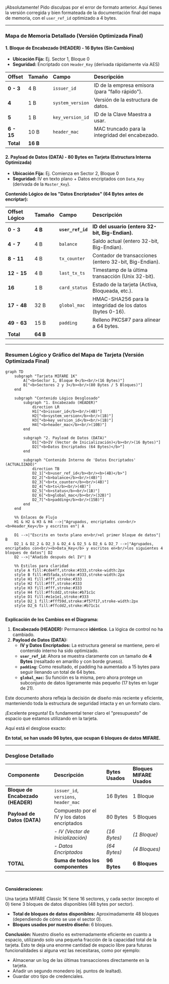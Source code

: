¡Absolutamente! Pido disculpas por el error de formato anterior. Aquí tienes la versión corregida y bien formateada de la documentación final del mapa de memoria, con el `user_ref_id` optimizado a 4 bytes.

---

### Mapa de Memoria Detallado (Versión Optimizada Final)

#### 1. Bloque de Encabezado (HEADER) - 16 Bytes (Sin Cambios)

*   **Ubicación Fija:** Ej. Sector 1, Bloque 0
*   **Seguridad:** Encriptado con `Header_Key` (derivada rápidamente vía AES)

| Offset | Tamaño | Campo | Descripción |
| :--- | :--- | :--- | :--- |
| **0 - 3** | 4 B | `issuer_id` | ID de la empresa emisora (para "fallo rápido"). |
| **4** | 1 B | `system_version` | Versión de la estructura de datos. |
| **5** | 1 B | `key_version_id` | ID de la Clave Maestra a usar. |
| **6 - 15** | 10 B | `header_mac` | MAC truncado para la integridad del encabezado. |
| **Total** | **16 B** | | |

#### 2. Payload de Datos (DATA) - 80 Bytes en Tarjeta (Estructura Interna Optimizada)

*   **Ubicación Fija:** Ej. Comienza en Sector 2, Bloque 0
*   **Seguridad:** IV en texto plano + Datos encriptados con `Data_Key` (derivada de la `Master_Key`).

**Contenido Lógico de los "Datos Encriptados" (64 Bytes antes de encriptar):**

| Offset Lógico | Tamaño | Campo | Descripción |
| :--- | :--- | :--- | :--- |
| **0 - 3** | **4 B** | **`user_ref_id`** | **ID del usuario (entero 32-bit, Big-Endian).** |
| **4 - 7** | 4 B | `balance` | Saldo actual (entero 32-bit, Big-Endian). |
| **8 - 11** | 4 B | `tx_counter` | Contador de transacciones (entero 32-bit, Big-Endian). |
| **12 - 15** | 4 B | `last_tx_ts` | Timestamp de la última transacción (Unix 32-bit). |
| **16** | 1 B | `card_status` | Estado de la tarjeta (Activa, Bloqueada, etc.). |
| **17 - 48** | 32 B | `global_mac` | HMAC-SHA256 para la integridad de los datos (bytes 0-16). |
| **49 - 63** | 15 B | `padding` | Relleno PKCS#7 para alinear a 64 bytes. |
| **Total** | **64 B** | | |

---

### Resumen Lógico y Gráfico del Mapa de Tarjeta (Versión Optimizada Final)

```mermaid
graph TD
    subgraph "Tarjeta MIFARE 1K"
        A["<b>Sector 1, Bloque 0</b><br/>(16 Bytes)"]
        B["<b>Sectores 2 y 3</b><br/>(80 Bytes / 5 Bloques)"]
    end

    subgraph "Contenido Lógico Desglosado"
        subgraph "1. Encabezado (HEADER)"
            direction LR
            H1["<b>issuer_id</b><br/>(4B)"]
            H2["<b>system_version</b><br/>(1B)"]
            H3["<b>key_version_id</b><br/>(1B)"]
            H4["<b>header_mac</b><br/>(10B)"]
        end

        subgraph "2. Payload de Datos (DATA)"
            D1["<b>IV (Vector de Inicialización)</b><br/>(16 Bytes)"]
            D2["<b>Datos Encriptados (64 Bytes)</b>"]
        end
        
        subgraph "Contenido Interno de 'Datos Encriptados' (ACTUALIZADO)"
            direction TB
            D2_1["<b>user_ref_id</b><br/><b>(4B)</b>"]
            D2_2["<b>balance</b><br/>(4B)"]
            D2_3["<b>tx_counter</b><br/>(4B)"]
            D2_4["<b>ts</b><br/>(4B)"]
            D2_5["<b>status</b><br/>(1B)"]
            D2_6["<b>global_mac</b><br/>(32B)"]
            D2_7["<b>padding</b><br/>(15B)"]
        end
    end

    %% Enlaces de Flujo
    H1 & H2 & H3 & H4 -->|"Agrupados, encriptados con<br/><b>Header_Key</b> y escritos en"| A

    D1 -->|"Escrito en texto plano en<br/>el primer bloque de datos"| B
    D2_1 & D2_2 & D2_3 & D2_4 & D2_5 & D2_6 & D2_7 -->|"Agrupados, encriptados con<br/><b>Data_Key</b> y escritos en<br/>los siguientes 4 bloques de datos"| D2
    D2 -->|"Añadido después del IV"| B

    %% Estilos para claridad
    style A fill:#cde4ff,stroke:#333,stroke-width:2px
    style B fill:#d5fada,stroke:#333,stroke-width:2px
    style H1 fill:#fff,stroke:#333
    style H2 fill:#fff,stroke:#333
    style H3 fill:#fff,stroke:#333
    style H4 fill:#ffcdd2,stroke:#b71c1c
    style D1 fill:#e1e1e1,stroke:#333
    style D2_1 fill:#fff59d,stroke:#f57f17,stroke-width:2px
    style D2_6 fill:#ffcdd2,stroke:#b71c1c
    
```

**Explicación de los Cambios en el Diagrama:**

1.  **Encabezado (HEADER):** Permanece **idéntico**. La lógica de control no ha cambiado.
2.  **Payload de Datos (DATA):**
    *   **IV y Datos Encriptados:** La estructura general se mantiene, pero el contenido interno ha sido optimizado.
    *   **`user_ref_id`:** Ahora se muestra claramente con un tamaño de **4 Bytes** (resaltado en amarillo y con borde grueso).
    *   **`padding`:** Como resultado, el padding ha aumentado a 15 bytes para seguir llenando un total de 64 bytes.
    *   **`global_mac`:** Su función es la misma, pero ahora protege un subconjunto de datos ligeramente más pequeño (17 bytes en lugar de 21).

Este documento ahora refleja la decisión de diseño más reciente y eficiente, manteniendo toda la estructura de seguridad intacta y en un formato claro.

¡Excelente pregunta! Es fundamental tener claro el "presupuesto" de espacio que estamos utilizando en la tarjeta.

Aquí está el desglose exacto:

**En total, se han usado 96 bytes, que ocupan 6 bloques de datos MIFARE.**

---

### Desglose Detallado

| Componente | Descripción | Bytes Usados | Bloques MIFARE Usados |
| :--- | :--- | :--- | :--- |
| **Bloque de Encabezado (HEADER)** | `issuer_id`, `versions`, `header_mac` | 16 Bytes | 1 Bloque |
| **Payload de Datos (DATA)** | Compuesto por el IV y los datos encriptados | 80 Bytes | 5 Bloques |
| | _- IV (Vector de Inicialización)_ | _(16 Bytes)_ | _(1 Bloque)_ |
| | _- Datos Encriptados_ | _(64 Bytes)_ | _(4 Bloques)_ |
| **TOTAL** | **Suma de todos los componentes** | **96 Bytes** | **6 Bloques** |

<br/>

**Consideraciones:**

Una tarjeta MIFARE Classic 1K tiene 16 sectores, y cada sector (excepto el 0) tiene 3 bloques de datos disponibles (48 bytes por sector).

*   **Total de bloques de datos disponibles:** Aproximadamente 48 bloques (dependiendo de cómo se use el sector 0).
*   **Bloques usados por nuestro diseño:** 6 bloques.

**Conclusión:** Nuestro diseño es extremadamente eficiente en cuanto a espacio, utilizando solo una pequeña fracción de la capacidad total de la tarjeta. Esto te deja una enorme cantidad de espacio libre para futuras funcionalidades si alguna vez las necesitaras, como por ejemplo:

*   Almacenar un log de las últimas transacciones directamente en la tarjeta.
*   Añadir un segundo monedero (ej. puntos de lealtad).
*   Guardar otro tipo de credenciales.